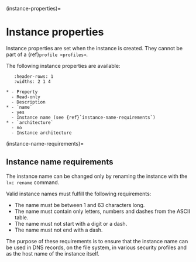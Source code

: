 (instance-properties)=
# Instance properties

Instance properties are set when the instance is created.
They cannot be part of a {ref}`profile <profiles>`.

The following instance properties are available:

```{list-table}
   :header-rows: 1
   :widths: 2 1 4

* - Property
  - Read-only
  - Description
* - `name`
  - yes
  - Instance name (see {ref}`instance-name-requirements`)
* - `architecture`
  - no
  - Instance architecture
```

(instance-name-requirements)=
## Instance name requirements

The instance name can be changed only by renaming the instance with the `lxc rename` command.

Valid instance names must fulfill the following requirements:

- The name must be between 1 and 63 characters long.
- The name must contain only letters, numbers and dashes from the ASCII table.
- The name must not start with a digit or a dash.
- The name must not end with a dash.

The purpose of these requirements is to ensure that the instance name can be used in DNS records, on the file system, in various security profiles and as the host name of the instance itself.
